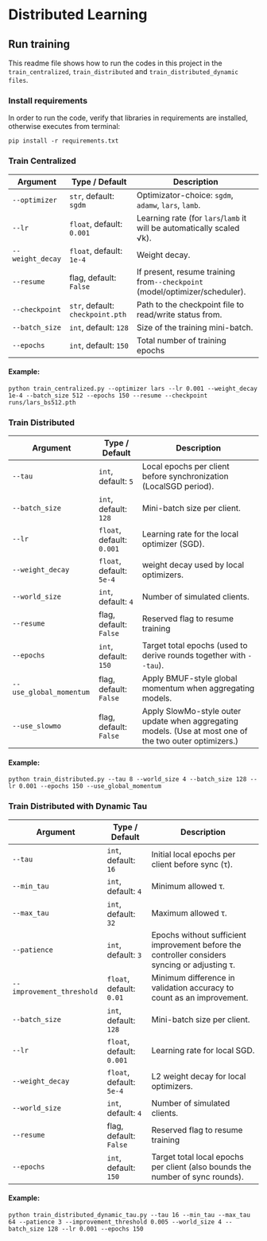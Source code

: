 # Distributed Learning

## Run training

This readme file shows how to run the codes in this project in the `train_centralized`, `train_distributed` and `train_distributed_dynamic files`.

### Install requirements
In order to run the code, verify that libraries in requirements are installed, otherwise executes from terminal:

`pip install -r requirements.txt`

### Train Centralized

| Argument        | Type / Default                   | Description                                                                          |
| ---------------- | -------------------------------- | ------------------------------------------------------------------------------------ |
| `--optimizer`    | `str`, default: `sgdm`           | Optimizator-choice: `sgdm`, `adamw`, `lars`, `lamb`.                          |
| `--lr`           | `float`, default: `0.001`        | Learning rate (for `lars`/`lamb` it will be automatically scaled √k).       |
| `--weight_decay` | `float`, default: `1e-4`         | Weight decay.                                                                   |
| `--resume`       | flag, default: `False`           |If present, resume training from`--checkpoint` (model/optimizer/scheduler). |
| `--checkpoint`   | `str`, default: `checkpoint.pth` | Path to the checkpoint file to read/write status from.                       |
| `--batch_size`   | `int`, default: `128`            | Size of the training mini-batch.                                               |
| `--epochs`       | `int`, default: `150`            | Total number of training epochs                                                 |

#### Example:

```python train_centralized.py --optimizer lars --lr 0.001 --weight_decay 1e-4 --batch_size 512 --epochs 150 --resume --checkpoint runs/lars_bs512.pth```

### Train Distributed

| Argument                | Type / Default            | Description                                                                                               |
| ----------------------- | ------------------------- | --------------------------------------------------------------------------------------------------------- |
| `--tau`                 | `int`, default: `5`       | Local epochs per client before synchronization (LocalSGD period).                                         |
| `--batch_size`          | `int`, default: `128`     | Mini-batch size per client.                                                                               |
| `--lr`                  | `float`, default: `0.001` | Learning rate for the local optimizer (SGD).                                                              |
| `--weight_decay`        | `float`, default: `5e-4`  | weight decay used by local optimizers.                                                                 |
| `--world_size`          | `int`, default: `4`       | Number of simulated clients.                                                                              |
| `--resume`              | flag, default: `False`    | Reserved flag to resume training              |
| `--epochs`              | `int`, default: `150`     | Target total epochs (used to derive rounds together with `--tau`).                                        |
| `--use_global_momentum` | flag, default: `False`    | Apply BMUF-style global momentum when aggregating models.                                                 |
| `--use_slowmo`          | flag, default: `False`    | Apply SlowMo-style outer update when aggregating models. (Use at most one of the two outer optimizers.)|

#### Example:

```python train_distributed.py --tau 8 --world_size 4 --batch_size 128 --lr 0.001 --epochs 150 --use_global_momentum```

### Train Distributed with Dynamic Tau

| Argument                  | Type / Default            | Description                                                                                         |
| ------------------------- | ------------------------- | --------------------------------------------------------------------------------------------------- |
| `--tau`                   | `int`, default: `16`      | Initial local epochs per client before sync (τ).                                                |
| `--min_tau`               | `int`, default: `4`       | Minimum allowed τ.                                                                                  |
| `--max_tau`               | `int`, default: `32`      | Maximum allowed τ.                                                                                  |
| `--patience`              | `int`, default: `3`       | Epochs without sufficient improvement before the controller considers syncing or adjusting τ.       |
| `--improvement_threshold` | `float`, default: `0.01`  | Minimum difference in validation accuracy to count as an improvement.                                        |
| `--batch_size`            | `int`, default: `128`     | Mini-batch size per client.                                                                         |
| `--lr`                    | `float`, default: `0.001` | Learning rate for local SGD.                                                                        |
| `--weight_decay`          | `float`, default: `5e-4`  | L2 weight decay for local optimizers.                                                               |
| `--world_size`            | `int`, default: `4`       | Number of simulated clients.                                                                        |
| `--resume`                | flag, default: `False`    |Reserved flag to resume training               |
| `--epochs`                | `int`, default: `150`     | Target total local epochs per client (also bounds the number of sync rounds).                       |

#### Example:

```python train_distributed_dynamic_tau.py --tau 16 --min_tau --max_tau 64 --patience 3 --improvement_threshold 0.005 --world_size 4 --batch_size 128 --lr 0.001 --epochs 150```




